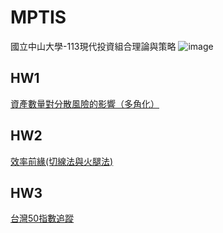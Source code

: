 # MPTIS
 國立中山大學-113現代投資組合理論與策略
 ![image](https://memeprod.ap-south-1.linodeobjects.com/user-template/0ccf7e16a30544403797e6f705188605.png)

## HW1
 [資產數量對分散風險的影響（多角化）](https://github.com/Alan-Cheng/MPTIS/blob/main/HW1/HW1_program.ipynb)

## HW2
 [效率前緣(切線法與火腿法)](https://github.com/Alan-Cheng/MPTIS/blob/main/HW2/HW2_program.ipynb)

## HW3
 [台灣50指數追蹤](https://github.com/Alan-Cheng/MPTIS/blob/main/HW2/HW3_program.ipynb)
